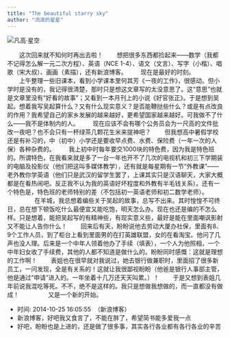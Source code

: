 ```yaml
---
title: "The beautiful starry sky"
author: "流浪的星星"
---
```



![凡高·星空](http://upload-images.jianshu.io/upload_images/5674982-2108493233bb1601.jpg?imageMogr2/auto-orient/strip%7CimageView2/2/w/1240)

　　这次回来就不知何时再出去啦！
　　想把很多东西都捡起来——数学（我都不记得怎么解一元二次方程）、英语（NCE 1-4）、语文（文言）、写字（小楷）、唱歌（宋大叔）、画画（素描），还有新浪博客。
　　现在是最好的时刻。
　　 
　　上午整理一些旧课本，看到小学课本里何其芳《一夜的工作》，很感动。但小学时是没有的，我记得很清楚，那时只是想这文章写的太没意思了。这“意思”也就是文章里没有“好看的故事”；又看到一本月刊上的小说《好官张正》。于是想到吴起。想着我写吴起算什么？又有什么现实意义？是否能鞭挞些什么？或是有点改良的作用？我希望自己的家乡发展的越来越好，更希望国家越来越好。可我做不了什么——我不是体制内的人。
　　现在应该不会有哪个公务员会为一尺高的文件批改一夜吧？也不会只有一杯绿茶几颗花生米来提神吧？
　　但我想高中暑假学校还是有补习的，中（初中）小学还是要收早点费、水费、保险费（一年一次的人保）各种杂费的。
　　我上初中时每年要交1000块的特色费，因为我是特色班的。所谓特色，在我看来就是多了一台一年也开不了几次的电视机和初三下学期装的电脑及投影仪（他们把这叫多媒体教学），还有就是每星期有一节“外教课”——老外教你学英语（他们只是武汉的留学生罢了，上课其实只是汉语聊天，大家大概都是在看热闹吧。反正我不认为我的英语好坏程度和外教有半毛钱关系）。还有一个特色是，特色班的老师特别的差（不包括初一英语老师和初二数学老师）。
　　 
　　在羊城，我总想着编些关于吴起的故事，总写不出来。其时惶惶不可终日，总在想下顿饭吃什么最便宜又能吃饱，明天怎么办。现在也还是编的不怎么样。只是想着，能把吴起写的有精神些，有现实意义些，最好是能在里面嘲讽影射又不能让人告你什么！
　　回来后有天，盼盼说他去劳动大厦办社保，里面有8、9个工作人员，到了柜台上看到里面男的在打英雄联盟，女的在看淘宝。他问了几声也没人理。后来是一个中年人领着他办了手续（填表），一个人为他照相，一个中年妇女收了手续费，其他的人都不知道是做什么的。盼盼同时感慨：这就是理想的工作啊！
　　表姐也在很早就对我说过，她去银行做兼职时，里面招了很多新员工，一问发现，全是有关系的！这就让我很鄙视盼盼（他爸是银行人事部主管，他是通过“申请”进入的。一年坐着十几万还天天叫累。）！
　　于是又想到表姐几年前说我混吃等死。不不，绝不是这样的。我只是想做我想做的，而一直都没有做成！
　　 
　　又是一个新的开始。

- 时间: 2014-10-25 16:05:55  （新浪博客）
- 新浪博客，好吧我又食言了，不能在胖了，希望简书能多爱我一点
- 好吧，盼盼也是上进的，还是做了很多事，其实各行各业都有各行各业的辛苦
